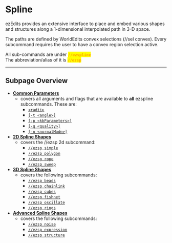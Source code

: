 # Spline

ezEdits provides an extensive interface to place and embed various shapes and structures along a 1-dimensional interpolated path in 3-D space.

The paths are defined by WorldEdits convex selections (//sel convex). Every subcommand requires the user to have a convex region selection active.

All sub-commands are under <mark style="color:orange;">**`//ezspline`**</mark>\
The abbreviation/alias of it is <mark style="color:orange;">**`//ezsp`**</mark>

***

## Subpage Overview

* [**Common Parameters**](common-parameters.md)
  * covers all arguments and flags that are available to **all** ezspline subcommands. These are:
    * [`<radii>`](common-parameters.md#radius-progression-less-than-radii-greater-than)
    * [`[-t <angle>]`](common-parameters.md#twist-t-less-than-angle-greater-than)
    * [`[-p <kbParameters>]`](common-parameters.md#kochanek-bartel-parameters-p-less-than-kbparameters-greater-than)
    * [`[-q <quality>]`](common-parameters.md#quality-q-less-than-quality-greater-than)
    * [`[-n <normalMode>]`](common-parameters.md#spline-normal-mode-n-less-than-normalmode-greater-than)
* [**2D Spline Shapes**](2d-spline-shapes.md)
  * covers the //ezsp 2d subcommand:
    * [`//ezsp simple`](2d-spline-shapes.md#ezspline-simple)
    * [`//ezsp polygon`](2d-spline-shapes.md#ezspline-polygon)
    * [`//ezsp rope`](2d-spline-shapes.md#ezspline-rope)
    * [`//ezsp sweep`](2d-spline-shapes.md#ezspline-sweep)&#x20;
* [**3D Spline Shapes**](3d-spline-shapes.md)
  * covers the following subcommands:
    * [`//ezsp beads`](3d-spline-shapes.md#ezspline-beads)
    * [`//ezsp chainlink`](3d-spline-shapes.md#ezspline-chainlink)
    * [`//ezsp cubes`](3d-spline-shapes.md#ezspline-cubes)
    * [`//ezsp fishnet`](3d-spline-shapes.md#ezspline-fishnet)
    * [`//ezsp oscillate`](3d-spline-shapes.md#ezspline-oscillate)
    * [`//ezsp rings`](3d-spline-shapes.md#ezspline-rings)
* [**Advanced Spline Shapes**](advanced-spline-shapes.md)
  * covers the following subcommands:
    * [`//ezsp noise`](advanced-spline-shapes.md#ezspline-noise)
    * [`//ezsp expression`](advanced-spline-shapes.md#ezspline-expression)
    * [`//ezsp structure`](advanced-spline-shapes.md#ezspline-structure)
